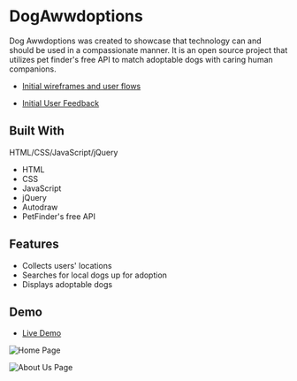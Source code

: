 # DogAwwdoptions

Dog Awwdoptions was created to showcase that technology can and should be used in a compassionate manner. It is an open source project that utilizes pet finder's free API to match adoptable dogs with caring human companions.

- [Initial wireframes and user flows](https://gist.github.com/crystaldavidson/78330c0e812b7f4bbed45ec0dcc95b68
)

- [Initial User Feedback](https://gist.github.com/crystaldavidson/9dd24d764d21fe2660e8e6f08f6c14ac
)

## Built With

HTML/CSS/JavaScript/jQuery
* HTML
* CSS
* JavaScript
* jQuery 
* Autodraw
* PetFinder's free API


## Features

* Collects users' locations
* Searches for local dogs up for adoption 
* Displays adoptable dogs 

## Demo

- [Live Demo](https://crystaldavidson.github.io/DogAwwdoptions/)

![Home Page](https://user-images.githubusercontent.com/34665274/62172294-a0b5c500-b2e6-11e9-8ddd-aa85557ea648.png)

![About Us Page](https://user-images.githubusercontent.com/34665274/62172415-030ec580-b2e7-11e9-888b-a304329a286d.png)
